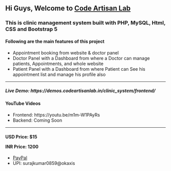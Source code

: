 <h2>Hi Guys, Welcome to <a href="https://youtube.com/codeartisanlab">Code Artisan Lab</a></h2>
<h3>This is clinic management system built with PHP, MySQL, Html, CSS and Bootstrap 5</h3>
<h4>Following are the main features of this project</h4>
<ul>
    <li>Appointment booking from website & doctor panel</li>
    <li>Doctor Panel with a Dashboard from where a Doctor can manage patients, Appointments, and whole website</li>
    <li>Patient Panel with a Dashboard from where Patient can See his appointment list and manage his profile also</li>
</ul>
<hr/>
<h5>Live Demo: https://demos.codeartisanlab.in/clinic_system/frontend/</h5>
<h4>YouTube Videos</h4>
<ul>
    <li>Frontend: https://youtu.be/m1m-W1PAyRs</li>
    <li>Backend: Coming Soon</li>
</ul>
<hr/>
<h4>
    <p>USD Price: $15</p>
    <p>INR Price: 1200</p>
</h4>
</hr>
<ul>
    <li><a href="https://paypal.me/codeartisanlab">PayPal</a></li>
    <li>UPI: surajkumar0859@okaxis</li>
</ul>

